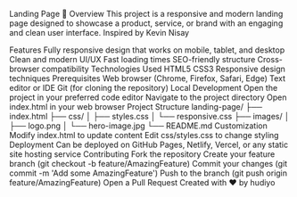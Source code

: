 Landing Page 🚀
Overview
This project is a responsive and modern landing page designed to showcase a product, service, or brand with an engaging and clean user interface. Inspired by Kevin Nisay

Features
Fully responsive design that works on mobile, tablet, and desktop
Clean and modern UI/UX
Fast loading times
SEO-friendly structure
Cross-browser compatibility
Technologies Used
HTML5
CSS3
Responsive design techniques
Prerequisites
Web browser (Chrome, Firefox, Safari, Edge)
Text editor or IDE
Git (for cloning the repository)
Local Development
Open the project in your preferred code editor
Navigate to the project directory
Open index.html in your web browser
Project Structure
landing-page/
├── index.html
├── css/
│   ├── styles.css
│   └── responsive.css
├── images/
│   ├── logo.png
│   └── hero-image.jpg
└── README.md
Customization
Modify index.html to update content
Edit css/styles.css to change styling
Deployment
Can be deployed on GitHub Pages, Netlify, Vercel, or any static site hosting service
Contributing
Fork the repository
Create your feature branch (git checkout -b feature/AmazingFeature)
Commit your changes (git commit -m 'Add some AmazingFeature')
Push to the branch (git push origin feature/AmazingFeature)
Open a Pull Request
Created with ❤️ by hudiyo
